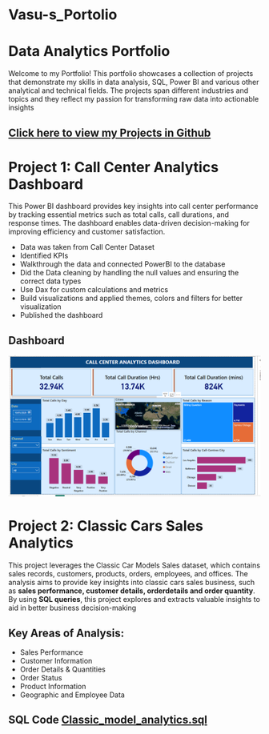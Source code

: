 # Vasu-s_Portolio
# Data Analytics Portfolio
Welcome to my Portfolio! This portfolio showcases a collection of projects that demonstrate my skills in data analysis, SQL, Power BI and various other analytical and technical fields. The projects span different industries and topics and they reflect my passion for transforming raw data into actionable insights

## [Click here to view my Projects in Github](https://github.com/Vasu-Vinaik123/Vasu-s_Portolio.git)

# Project 1: Call Center Analytics Dashboard
This Power BI dashboard provides key insights into call center performance by tracking essential metrics such as total calls, call durations, and response times. The dashboard enables data-driven decision-making for improving efficiency and customer satisfaction.

* Data was taken from Call Center Dataset
* Identified KPIs
* Walkthrough the data and connected PowerBI to the database
* Did the Data cleaning by handling the null values and ensuring the correct data types
* Use Dax for custom calculations and metrics
* Build visualizations and applied themes, colors and filters for better visualization
* Published the dashboard
## Dashboard
![](./Call_Center_Dashboard_Image.png)



# Project 2: Classic Cars Sales Analytics
This project leverages the Classic Car Models Sales dataset, which contains sales records, customers, products, orders, employees, and offices. The analysis aims to provide key insights into classic cars sales business, such as **sales performance, customer details, orderdetails and order quantity**. By using **SQL queries**, this project explores and extracts valuable insights to aid in better business decision-making 

## Key Areas of Analysis:
* Sales Performance
* Customer Information
* Order Details & Quantities
* Order Status
* Product Information
* Geographic and Employee Data

## SQL Code  [Classic_model_analytics.sql](https://github.com/Vasu-Vinaik123/Vasu-s_Portolio/blob/main/Classic_Models_Analytics/Classic_model_analytics.sql)
 
